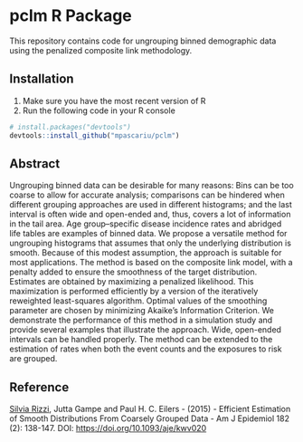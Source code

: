 # pclm R Package

This repository contains code for ungrouping binned demographic data using the penalized composite link methodology.

## Installation

1. Make sure you have the most recent version of R
2. Run the following code in your R console 

```r
# install.packages("devtools")
devtools::install_github("mpascariu/pclm")
```


## Abstract
Ungrouping binned data can be desirable for many reasons: Bins can be too coarse to allow for accurate analysis; comparisons can be hindered when different grouping approaches are used in different histograms; and the last interval is often wide and open-ended and, thus, covers a lot of information in the tail area. Age group–specific disease incidence rates and abridged life tables are examples of binned data. We propose a versatile method for ungrouping histograms that assumes that only the underlying distribution is smooth. Because of this modest assumption, the approach is suitable for most applications. The method is based on the composite link model, with a penalty added to ensure the smoothness of the target distribution. Estimates are obtained by maximizing a penalized likelihood. This maximization is performed efficiently by a version of the iteratively reweighted least-squares algorithm. Optimal values of the smoothing parameter are chosen by minimizing Akaike’s Information Criterion. We demonstrate the performance of this method in a simulation study and provide several examples that illustrate the approach. Wide, open-ended intervals can be handled properly. The method can be extended to the estimation of rates when both the event counts and the exposures to risk are grouped.

## Reference
[Silvia Rizzi](http://findresearcher.sdu.dk:8080/portal/en/person/srizzi), Jutta Gampe and  Paul H. C. Eilers - (2015) - Efficient Estimation of Smooth Distributions From Coarsely Grouped Data - Am J Epidemiol  182 (2): 138-147. DOI: https://doi.org/10.1093/aje/kwv020
